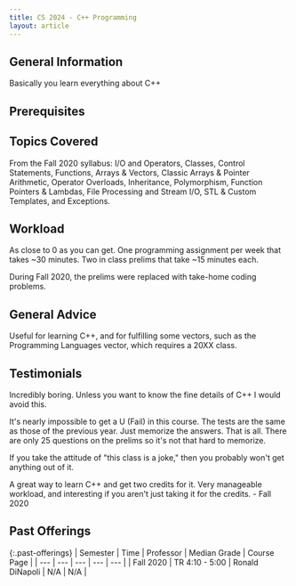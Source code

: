 ```yaml
---
title: CS 2024 - C++ Programming
layout: article
---
```


## General Information

Basically you learn everything about C++

## Prerequisites

## Topics Covered

From the Fall 2020 syllabus:
I/O and Operators, Classes, Control Statements, Functions, Arrays & Vectors, Classic Arrays & Pointer Arithmetic, Operator Overloads, Inheritance, Polymorphism, Function Pointers & Lambdas, File Processing and Stream I/O, STL & Custom Templates, and Exceptions.

## Workload

As close to 0 as you can get. One programming assignment per week that takes ~30 minutes. Two in class prelims that take ~15 minutes each.

During Fall 2020, the prelims were replaced with take-home coding problems.

## General Advice

Useful for learning C++, and for fulfilling some vectors, such as the Programming Languages vector, which requires a 20XX class.

## Testimonials

Incredibly boring. Unless you want to know the fine details of C++ I would avoid this.

It's nearly impossible to get a U (Fail) in this course. The tests are the same as those of the previous year. Just memorize the answers. That is all. There are only 25 questions on the prelims so it's not that hard to memorize.

If you take the attitude of "this class is a joke," then you probably won't get anything out of it.

A great way to learn C++ and get two credits for it.  Very manageable workload, and interesting if you aren't just taking it for the credits. - Fall 2020

## Past Offerings

{:.past-offerings}
| Semester | Time | Professor | Median Grade | Course Page | 
| --- | --- | --- | --- | --- |
| Fall 2020 | TR 4:10 - 5:00 | Ronald DiNapoli | N/A | N/A |
